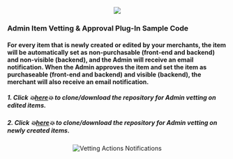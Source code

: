 <p align="center"><img src="https://bootstrap.arcadier.com/github/image_2021_01_27T08_00_37_303Z.png"></p>

### Admin Item Vetting & Approval Plug-In Sample Code

#### For every item that is newly created or edited by your merchants, the item will be automatically set as non-purchasable (front-end and backend) and non-visible (backend), and the Admin will receive an email notification. When the Admin approves the item and set the item as purchaseable (front-end and backend) and visible (backend), the merchant will also receive an email notification. 

##### 1. Click :boom:[here](https://github.com/Arcadier/Webhooks-Event-Triggers-and-Vetting/tree/master/(JS%20Custom%20Trigger)%20Triggers%20Vetting%20on%20Item%20Edit):boom: to clone/download the repository for Admin vetting on edited items.
##### 2. Click :boom:[here](https://github.com/Arcadier/Webhooks-Event-Triggers-and-Vetting/tree/master/(JS%20Custom%20Trigger)%20Triggers%20vetting%20on%20Item%20Creation):boom: to clone/download the repository for Admin vetting on newly created items.

<p align="center"><img src="https://bootstrap.arcadier.com/github/image%20%285%29.png" alt="Vetting Actions Notifications" border="0"></p>

